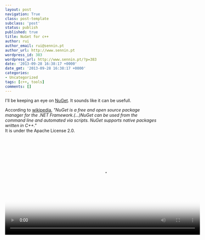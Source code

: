 ```yaml
---
layout: post
navigation: True
class: post-template
subclass: 'post'
status: publish
published: true
title: NuGet for c++
author: rui
author_email: rui@sennin.pt
author_url: http://www.sennin.pt
wordpress_id: 383
wordpress_url: http://www.sennin.pt/?p=383
date: '2013-09-28 16:38:17 +0000'
date_gmt: '2013-09-28 16:38:17 +0000'
categories:
- Uncategorized
tags: [c++, tools]
comments: []
---
```

<p>I'll be keeping an eye on <a href="http://www.nuget.org/">NuGet</a>. It sounds like it can be usefull.</p>
<p>According to <a href="http://en.wikipedia.org/wiki/Nuget">wikipedia</a>, <em>"NuGet is a free and open source package manager for the .NET Framework.(...)NuGet can be used from the command line and automated via scripts. NuGet supports native packages written in C++."</em><br />
It is under the Apache License 2.0.</p>
<p><video width="640" height="auto" poster="http://files.channel9.msdn.com/thumbnail/c54d9d89-120e-4af9-8960-9aab9982d6a8.jpg" controls="controls"><source src="http://media.ch9.ms/ch9/aea9/25c357cb-5d68-4013-a07b-77b6458baea9/GoingNative16VCNuGet_mid.mp4" type="video/mp4" /><source src="http://media.ch9.ms/ch9/aea9/25c357cb-5d68-4013-a07b-77b6458baea9/GoingNative16VCNuGet.webm" type="video/webm" /><object width="auto" height="auto" classid="clsid:d27cdb6e-ae6d-11cf-96b8-444553540000" codebase="http://download.macromedia.com/pub/shockwave/cabs/flash/swflash.cab#version=6,0,40,0"><param name="src" value="http://www.sennin.pt/wp-includes/js/tinymce/plugins/media/moxieplayer.swf" /><param name="flashvars" value="url=http%3A//media.ch9.ms/ch9/aea9/25c357cb-5d68-4013-a07b-77b6458baea9/GoingNative16VCNuGet_mid.mp4&amp;poster=http%3A//files.channel9.msdn.com/thumbnail/c54d9d89-120e-4af9-8960-9aab9982d6a8.jpg" /><param name="allowfullscreen" value="true" /><param name="allowscriptaccess" value="true" /><embed width="960" height="540" type="application/x-shockwave-flash" src="http://www.sennin.pt/wp-includes/js/tinymce/plugins/media/moxieplayer.swf" flashvars="url=http%3A//media.ch9.ms/ch9/aea9/25c357cb-5d68-4013-a07b-77b6458baea9/GoingNative16VCNuGet_mid.mp4&amp;poster=http%3A//files.channel9.msdn.com/thumbnail/c54d9d89-120e-4af9-8960-9aab9982d6a8.jpg" allowfullscreen="true" allowscriptaccess="true" /></object></video></p>
